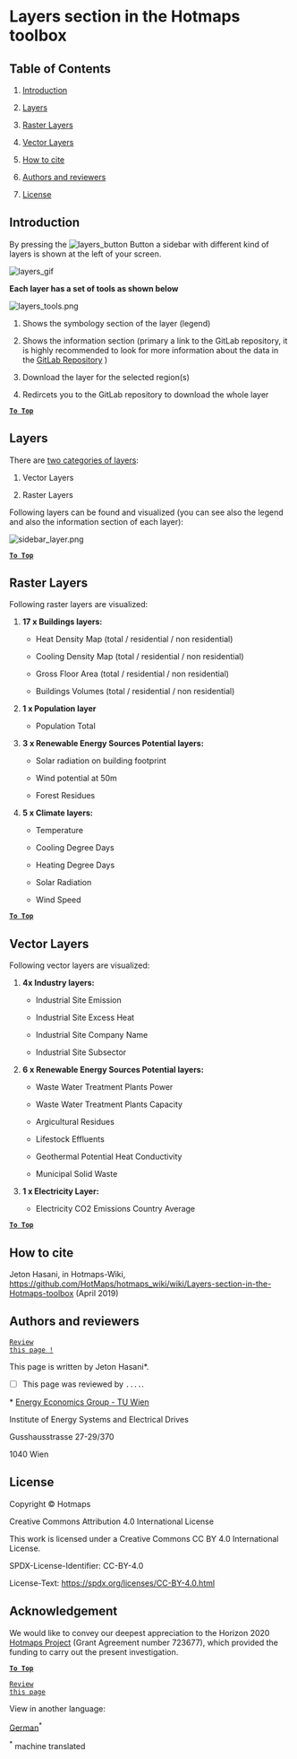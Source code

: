 <h1>Layers section in the Hotmaps toolbox</h1>



## Table of Contents

1. [Introduction](#introduction)

1. [Layers](#layers)

1. [Raster Layers](#raster-layers)

1. [Vector Layers](#vector-layers)

1. [How to cite](#how-to-cite)

1. [Authors and reviewers](#authors-and-reviewers)

1. [License](#license)



## Introduction

By pressing the ![layers_button][layers_button] Button a sidebar with different kind of layers is shown at the left of your screen.



![layers_gif][layers]



**Each layer has a set of tools as shown below**



![layers_tools.png][layers_tools]



1. Shows the symbology section of the layer (legend)

2. Shows the information section (primary a link to the GitLab repository, it is highly recommended to look for more information about the data in the [GitLab Repository](https://gitlab.com/hotmaps) )

3. Download the layer for the selected region(s)

4. Redircets you to the GitLab repository to download the whole layer



[**`To Top`**](#table-of-contents)



## Layers

There are [two categories of layers](https://www.gislounge.com/geodatabases-explored-vector-and-raster-data):  

1. Vector Layers

2. Raster Layers



Following layers can be found and visualized (you can see also the legend and also the information section of each layer):



![sidebar_layer.png][sidebar]



[**`To Top`**](#table-of-contents)



## Raster Layers



Following raster layers are visualized:



1. **17 x Buildings layers:**

   * Heat Density Map (total / residential / non residential)

   * Cooling Density Map (total / residential / non residential)

   * Gross Floor Area (total / residential / non residential)

   * Buildings Volumes (total / residential / non residential)



1. **1 x Population layer**

   * Population Total



1. **3 x Renewable Energy Sources Potential layers:**

   * Solar radiation on building footprint

   * Wind potential at 50m

   * Forest Residues



1. **5 x Climate layers:**

   * Temperature

   * Cooling Degree Days

   * Heating Degree Days

   * Solar Radiation

   * Wind Speed







[**`To Top`**](#table-of-contents)



## Vector Layers



Following vector layers are visualized:



1. **4x Industry layers:**

   * Industrial Site Emission

   * Industrial Site Excess Heat

   * Industrial Site Company Name

   * Industrial Site Subsector 



1. **6 x Renewable Energy Sources Potential layers:**

   * Waste Water Treatment Plants Power

   * Waste Water Treatment Plants Capacity

   * Argicultural Residues

   * Lifestock Effluents

   * Geothermal Potential Heat Conductivity

   * Municipal Solid Waste





1. **1 x Electricity Layer:**

   * Electricity CO2 Emissions Country Average



[**`To Top`**](#table-of-contents)



## How to cite



Jeton Hasani, in Hotmaps-Wiki, https://github.com/HotMaps/hotmaps_wiki/wiki/Layers-section-in-the-Hotmaps-toolbox (April 2019)





## Authors and reviewers

<code>[Review this page !](https://github.com/HotMaps/hotmaps_wiki/wiki/Layer-Section/_edit)</code>



This page is written by Jeton Hasani\*.

- [ ] This page was reviewed by <code>....</code>\.





\* [Energy Economics Group - TU Wien](https://eeg.tuwien.ac.at/)

Institute of Energy Systems and Electrical Drives

Gusshausstrasse 27-29/370

1040 Wien



## License

Copyright © Hotmaps

Creative Commons Attribution 4.0 International License

This work is licensed under a Creative Commons CC BY 4.0 International License.

SPDX-License-Identifier: CC-BY-4.0

License-Text: https://spdx.org/licenses/CC-BY-4.0.html





## Acknowledgement

We would like to convey our deepest appreciation to the Horizon 2020 [Hotmaps Project](https://www.hotmaps-project.eu) (Grant Agreement number 723677), which provided the funding to carry out the present investigation.



[**`To Top`**](#table-of-contents)

<code>[Review this page](https://github.com/HotMaps/hotmaps_wiki/wiki/Layer-Section/_edit)</code>



[//]: # (Here are all the files to the links)





[layers]: https://github.com/HotMaps/hotmaps_wiki/blob/master/Images/general_tool_functionalities_and_structure/layers.gif

[layers_button]: https://github.com/HotMaps/hotmaps_wiki/blob/master/Images/general_tool_functionalities_and_structure/layers_button.PNG



[sidebar]: https://github.com/HotMaps/hotmaps_wiki/blob/master/Images/general_tool_functionalities_and_structure/all_layers.png



[layers_tools]: https://github.com/HotMaps/hotmaps_wiki/blob/master/Images/general_tool_functionalities_and_structure/layers_tools.png












<!--- THIS IS A SUPER UNIQUE IDENTIFIER -->

View in another language:

 [German](../de/Layers-section-in-the-Hotmaps-toolbox)<sup>\*</sup> 

<sup>\*</sup> machine translated
